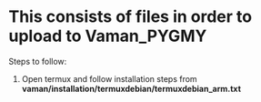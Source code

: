 # This consists of files in order to upload to Vaman_PYGMY
Steps to follow:
1) Open termux and follow installation steps from **vaman/installation/termuxdebian/termuxdebian_arm.txt**
